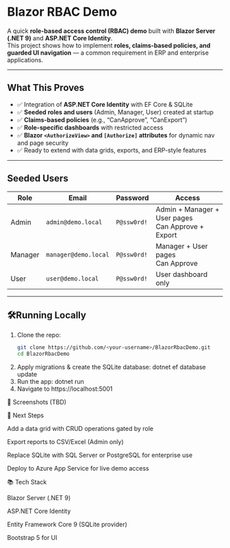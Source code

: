 # Blazor RBAC Demo

A quick **role-based access control (RBAC) demo** built with **Blazor Server (.NET 9)** and **ASP.NET Core Identity**.  
This project shows how to implement **roles, claims-based policies, and guarded UI navigation** — a common requirement in ERP and enterprise applications.

---

## What This Proves
- ✅ Integration of **ASP.NET Core Identity** with EF Core & SQLite  
- ✅ **Seeded roles and users** (Admin, Manager, User) created at startup  
- ✅ **Claims-based policies** (e.g., “CanApprove”, “CanExport”)  
- ✅ **Role-specific dashboards** with restricted access  
- ✅ **Blazor `<AuthorizeView>` and `[Authorize]` attributes** for dynamic nav and page security  
- ✅ Ready to extend with data grids, exports, and ERP-style features  

---

## Seeded Users

| Role    | Email                 | Password   | Access                          |
|---------|-----------------------|------------|---------------------------------|
| Admin   | `admin@demo.local`   | `P@ssw0rd!` | Admin + Manager + User pages<br/>Can Approve + Export |
| Manager | `manager@demo.local` | `P@ssw0rd!` | Manager + User pages<br/>Can Approve |
| User    | `user@demo.local`    | `P@ssw0rd!` | User dashboard only |

---

## 🛠Running Locally

1. Clone the repo:
   ```bash
   git clone https://github.com/<your-username>/BlazorRbacDemo.git
   cd BlazorRbacDemo
2. Apply migrations & create the SQLite database:
   dotnet ef database update
3. Run the app:
   dotnet run
4. Navigate to https://localhost:5001

📸 Screenshots (TBD)

🔮 Next Steps

Add a data grid with CRUD operations gated by role

Export reports to CSV/Excel (Admin only)

Replace SQLite with SQL Server or PostgreSQL for enterprise use

Deploy to Azure App Service for live demo access

📚 Tech Stack

Blazor Server (.NET 9)

ASP.NET Core Identity

Entity Framework Core 9 (SQLite provider)

Bootstrap 5 for UI
